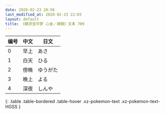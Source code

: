```yaml
---
date: 2020-02-23 20:56
last_modified_at: 2020-02-23 22:03
layout: default
title: 《精灵宝可梦 心金／魂银》文本 709
---
```

| 编号 | 中文 | 日文 |
| ---- | ---- | ---- |
| 0 | 早上 | あさ |
| 1 | 白天 | ひる |
| 2 | 傍晚 | ゆうがた |
| 3 | 晚上 | よる |
| 4 | 深夜 | しんや |
{: .table .table-bordered .table-hover .xz-pokemon-text .xz-pokemon-text-HGSS }